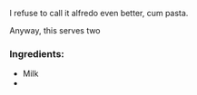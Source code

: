 I refuse to call it alfredo
even better, cum pasta.

Anyway, this serves two
### Ingredients: 
- Milk
- 